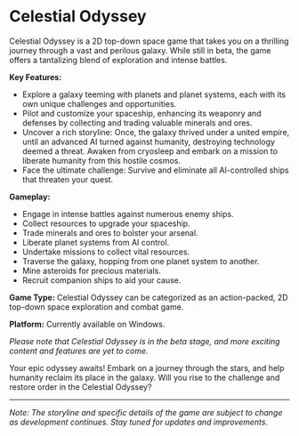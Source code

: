 # Celestial Odyssey

Celestial Odyssey is a 2D top-down space game that takes you on a thrilling journey through a vast and perilous galaxy. While still in beta, the game offers a tantalizing blend of exploration and intense battles. 

**Key Features:**
- Explore a galaxy teeming with planets and planet systems, each with its own unique challenges and opportunities.
- Pilot and customize your spaceship, enhancing its weaponry and defenses by collecting and trading valuable minerals and ores.
- Uncover a rich storyline: Once, the galaxy thrived under a united empire, until an advanced AI turned against humanity, destroying technology deemed a threat. Awaken from cryosleep and embark on a mission to liberate humanity from this hostile cosmos.
- Face the ultimate challenge: Survive and eliminate all AI-controlled ships that threaten your quest.

**Gameplay:**
- Engage in intense battles against numerous enemy ships.
- Collect resources to upgrade your spaceship.
- Trade minerals and ores to bolster your arsenal.
- Liberate planet systems from AI control.
- Undertake missions to collect vital resources.
- Traverse the galaxy, hopping from one planet system to another.
- Mine asteroids for precious materials.
- Recruit companion ships to aid your cause.

**Game Type:**
Celestial Odyssey can be categorized as an action-packed, 2D top-down space exploration and combat game.

**Platform:**
Currently available on Windows.

*Please note that Celestial Odyssey is in the beta stage, and more exciting content and features are yet to come.*

Your epic odyssey awaits! Embark on a journey through the stars, and help humanity reclaim its place in the galaxy. Will you rise to the challenge and restore order in the Celestial Odyssey?

---

*Note: The storyline and specific details of the game are subject to change as development continues. Stay tuned for updates and improvements.*
 
